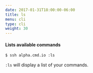 ```yaml
---
date: 2017-01-31T18:00:00-06:00
title: ls
menu: cli
type: cli
weight: 30
---
```

#### Lists available commands

```sh
$ ssh alpha.cmd.io :ls
```

`:ls` will display a list of your commands.
